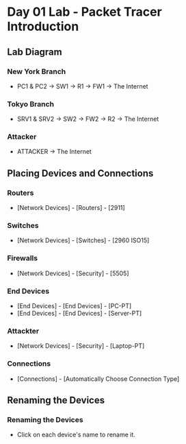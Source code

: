 # Day 01 Lab - Packet Tracer Introduction

## Lab Diagram

### New York Branch

- PC1 & PC2 -> SW1 -> R1 -> FW1 -> The Internet


### Tokyo Branch


- SRV1 & SRV2 -> SW2 -> FW2 -> R2 -> The Internet


### Attacker


- ATTACKER -> The Internet


## Placing Devices and Connections
### Routers

- [Network Devices] - [Routers] - [2911]


### Switches

- [Network Devices] - [Switches] - [2960 ISO15]


### Firewalls

- [Network Devices] - [Security] - [5505]


### End Devices


- [End Devices] - [End Devices] - [PC-PT]
- [End Devices] - [End Devices] - [Server-PT]

### Attackter


- [Network Devices] - [Security] - [Laptop-PT]


### Connections


- [Connections] - [Automatically Choose Connection Type]


## Renaming the Devices

### Renaming the Devices

- Click on each device's name to rename it.
